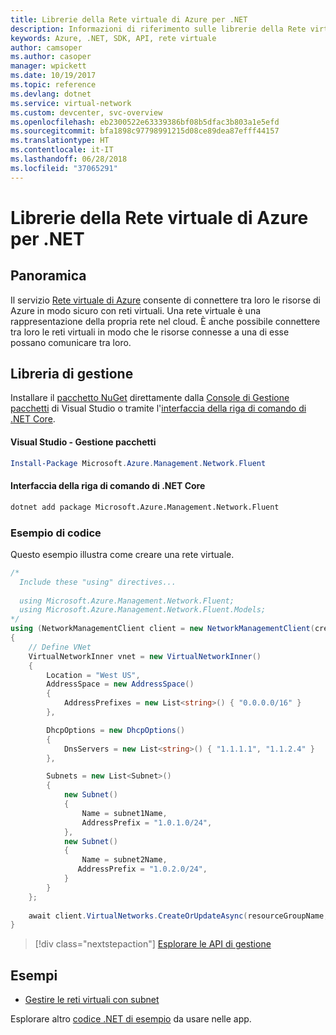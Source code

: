 ```yaml
---
title: Librerie della Rete virtuale di Azure per .NET
description: Informazioni di riferimento sulle librerie della Rete virtuale di Azure per .NET
keywords: Azure, .NET, SDK, API, rete virtuale
author: camsoper
ms.author: casoper
manager: wpickett
ms.date: 10/19/2017
ms.topic: reference
ms.devlang: dotnet
ms.service: virtual-network
ms.custom: devcenter, svc-overview
ms.openlocfilehash: eb2300522e63339386bf08b5dfac3b803a1e5efd
ms.sourcegitcommit: bfa1898c97798991215d08ce89dea87efff44157
ms.translationtype: HT
ms.contentlocale: it-IT
ms.lasthandoff: 06/28/2018
ms.locfileid: "37065291"
---
```

# <a name="azure-virtual-network-libraries-for-net"></a>Librerie della Rete virtuale di Azure per .NET

## <a name="overview"></a>Panoramica
Il servizio [Rete virtuale di Azure](/azure/virtual-network/virtual-networks-overview) consente di connettere tra loro le risorse di Azure in modo sicuro con reti virtuali. Una rete virtuale è una rappresentazione della propria rete nel cloud. È anche possibile connettere tra loro le reti virtuali in modo che le risorse connesse a una di esse possano comunicare tra loro. 

## <a name="management-library"></a>Libreria di gestione

Installare il [pacchetto NuGet](https://www.nuget.org/packages/Microsoft.Azure.Management.Network.Fluent) direttamente dalla [Console di Gestione pacchetti][PackageManager] di Visual Studio o tramite l'[interfaccia della riga di comando di .NET Core][DotNetCLI].

#### <a name="visual-studio-package-manager"></a>Visual Studio - Gestione pacchetti

```powershell
Install-Package Microsoft.Azure.Management.Network.Fluent
```

#### <a name="net-core-cli"></a>Interfaccia della riga di comando di .NET Core

```bash
dotnet add package Microsoft.Azure.Management.Network.Fluent
```

### <a name="code-example"></a>Esempio di codice
Questo esempio illustra come creare una rete virtuale.

```csharp
/* 
  Include these "using" directives...
  
  using Microsoft.Azure.Management.Network.Fluent;
  using Microsoft.Azure.Management.Network.Fluent.Models;
*/
using (NetworkManagementClient client = new NetworkManagementClient(credentials))
{
    // Define VNet
    VirtualNetworkInner vnet = new VirtualNetworkInner()
    {
        Location = "West US",
        AddressSpace = new AddressSpace()
        {
            AddressPrefixes = new List<string>() { "0.0.0.0/16" }
        },

        DhcpOptions = new DhcpOptions()
        {
            DnsServers = new List<string>() { "1.1.1.1", "1.1.2.4" }
        },

        Subnets = new List<Subnet>()
        {
            new Subnet()
            {
                Name = subnet1Name,
                AddressPrefix = "1.0.1.0/24",
            },
            new Subnet()
            {
                Name = subnet2Name,
               AddressPrefix = "1.0.2.0/24",
            }
        }
    };
    
    await client.VirtualNetworks.CreateOrUpdateAsync(resourceGroupName, vNetName, vnet);
}

```

> [!div class="nextstepaction"]
> [Esplorare le API di gestione](/dotnet/api/overview/azure/network/management)

## <a name="samples"></a>Esempi
- [Gestire le reti virtuali con subnet](https://github.com/Azure-Samples/network-dotnet-manage-virtual-network)

Esplorare altro [codice .NET di esempio](https://azure.microsoft.com/resources/samples/?platform=dotnet) da usare nelle app.


[PackageManager]: https://docs.microsoft.com/nuget/tools/package-manager-console 
[DotNetCLI]: https://docs.microsoft.com/dotnet/core/tools/dotnet-add-package 

